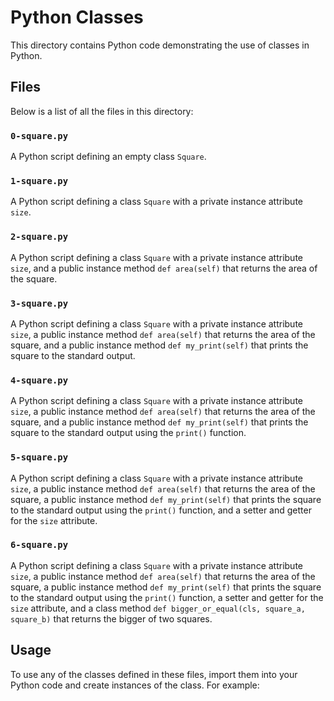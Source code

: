 # Python Classes

This directory contains Python code demonstrating the use of classes in Python.

## Files

Below is a list of all the files in this directory:

### `0-square.py`

A Python script defining an empty class `Square`.

### `1-square.py`

A Python script defining a class `Square` with a private instance attribute `size`.

### `2-square.py`

A Python script defining a class `Square` with a private instance attribute `size`, and a public instance method `def area(self)` that returns the area of the square.

### `3-square.py`

A Python script defining a class `Square` with a private instance attribute `size`, a public instance method `def area(self)` that returns the area of the square, and a public instance method `def my_print(self)` that prints the square to the standard output.

### `4-square.py`

A Python script defining a class `Square` with a private instance attribute `size`, a public instance method `def area(self)` that returns the area of the square, and a public instance method `def my_print(self)` that prints the square to the standard output using the `print()` function.

### `5-square.py`

A Python script defining a class `Square` with a private instance attribute `size`, a public instance method `def area(self)` that returns the area of the square, a public instance method `def my_print(self)` that prints the square to the standard output using the `print()` function, and a setter and getter for the `size` attribute.

### `6-square.py`

A Python script defining a class `Square` with a private instance attribute `size`, a public instance method `def area(self)` that returns the area of the square, a public instance method `def my_print(self)` that prints the square to the standard output using the `print()` function, a setter and getter for the `size` attribute, and a class method `def bigger_or_equal(cls, square_a, square_b)` that returns the bigger of two squares.

## Usage

To use any of the classes defined in these files, import them into your Python code and create instances of the class. For example:



